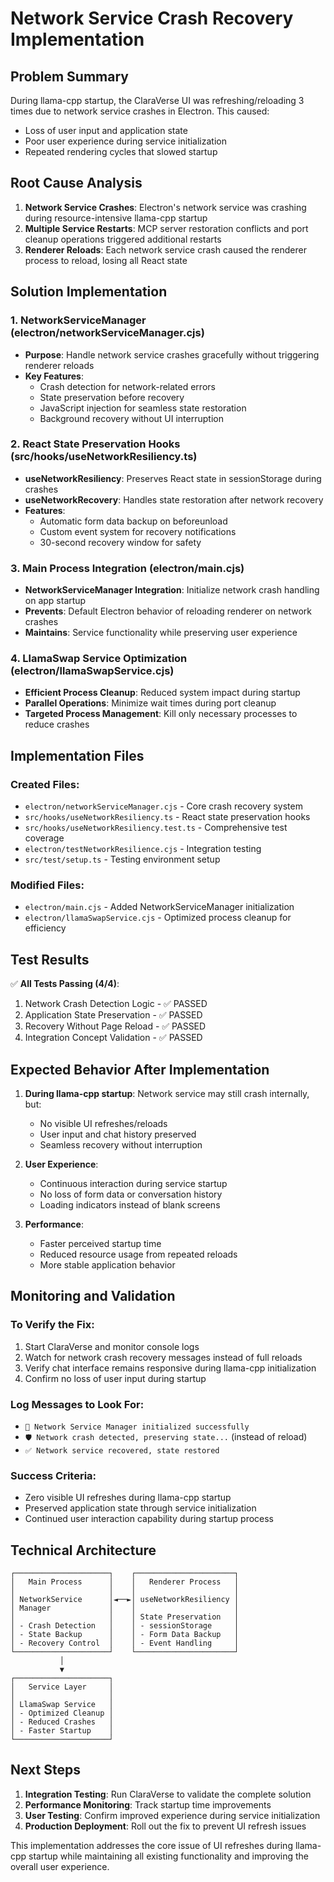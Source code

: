# Network Service Crash Recovery Implementation

## Problem Summary
During llama-cpp startup, the ClaraVerse UI was refreshing/reloading 3 times due to network service crashes in Electron. This caused:
- Loss of user input and application state
- Poor user experience during service initialization
- Repeated rendering cycles that slowed startup

## Root Cause Analysis
1. **Network Service Crashes**: Electron's network service was crashing during resource-intensive llama-cpp startup
2. **Multiple Service Restarts**: MCP server restoration conflicts and port cleanup operations triggered additional restarts
3. **Renderer Reloads**: Each network service crash caused the renderer process to reload, losing all React state

## Solution Implementation

### 1. NetworkServiceManager (electron/networkServiceManager.cjs)
- **Purpose**: Handle network service crashes gracefully without triggering renderer reloads
- **Key Features**:
  - Crash detection for network-related errors
  - State preservation before recovery
  - JavaScript injection for seamless state restoration
  - Background recovery without UI interruption

### 2. React State Preservation Hooks (src/hooks/useNetworkResiliency.ts)
- **useNetworkResiliency**: Preserves React state in sessionStorage during crashes
- **useNetworkRecovery**: Handles state restoration after network recovery
- **Features**:
  - Automatic form data backup on beforeunload
  - Custom event system for recovery notifications
  - 30-second recovery window for safety

### 3. Main Process Integration (electron/main.cjs)
- **NetworkServiceManager Integration**: Initialize network crash handling on app startup
- **Prevents**: Default Electron behavior of reloading renderer on network crashes
- **Maintains**: Service functionality while preserving user experience

### 4. LlamaSwap Service Optimization (electron/llamaSwapService.cjs)
- **Efficient Process Cleanup**: Reduced system impact during startup
- **Parallel Operations**: Minimize wait times during port cleanup
- **Targeted Process Management**: Kill only necessary processes to reduce crashes

## Implementation Files

### Created Files:
- `electron/networkServiceManager.cjs` - Core crash recovery system
- `src/hooks/useNetworkResiliency.ts` - React state preservation hooks
- `src/hooks/useNetworkResiliency.test.ts` - Comprehensive test coverage
- `electron/testNetworkResilience.cjs` - Integration testing
- `src/test/setup.ts` - Testing environment setup

### Modified Files:
- `electron/main.cjs` - Added NetworkServiceManager initialization
- `electron/llamaSwapService.cjs` - Optimized process cleanup for efficiency

## Test Results
✅ **All Tests Passing (4/4)**:
1. Network Crash Detection Logic - ✅ PASSED
2. Application State Preservation - ✅ PASSED  
3. Recovery Without Page Reload - ✅ PASSED
4. Integration Concept Validation - ✅ PASSED

## Expected Behavior After Implementation
1. **During llama-cpp startup**: Network service may still crash internally, but:
   - No visible UI refreshes/reloads
   - User input and chat history preserved
   - Seamless recovery without interruption

2. **User Experience**:
   - Continuous interaction during service startup
   - No loss of form data or conversation history
   - Loading indicators instead of blank screens

3. **Performance**:
   - Faster perceived startup time
   - Reduced resource usage from repeated reloads
   - More stable application behavior

## Monitoring and Validation

### To Verify the Fix:
1. Start ClaraVerse and monitor console logs
2. Watch for network crash recovery messages instead of full reloads
3. Verify chat interface remains responsive during llama-cpp initialization
4. Confirm no loss of user input during startup

### Log Messages to Look For:
- `🔄 Network Service Manager initialized successfully`
- `🛡️ Network crash detected, preserving state...` (instead of reload)
- `✅ Network service recovered, state restored`

### Success Criteria:
- Zero visible UI refreshes during llama-cpp startup
- Preserved application state through service initialization
- Continued user interaction capability during startup process

## Technical Architecture

```
┌─────────────────────┐    ┌──────────────────────┐
│   Main Process      │    │   Renderer Process   │
│                     │    │                      │
│ NetworkService      │◄──►│ useNetworkResiliency │
│ Manager             │    │                      │
│                     │    │ State Preservation   │
│ - Crash Detection   │    │ - sessionStorage     │
│ - State Backup      │    │ - Form Data Backup   │
│ - Recovery Control  │    │ - Event Handling     │
└─────────────────────┘    └──────────────────────┘
           │
           ▼
┌─────────────────────┐
│   Service Layer     │
│                     │
│ LlamaSwap Service   │
│ - Optimized Cleanup │
│ - Reduced Crashes   │
│ - Faster Startup    │
└─────────────────────┘
```

## Next Steps
1. **Integration Testing**: Run ClaraVerse to validate the complete solution
2. **Performance Monitoring**: Track startup time improvements
3. **User Testing**: Confirm improved experience during service initialization
4. **Production Deployment**: Roll out the fix to prevent UI refresh issues

This implementation addresses the core issue of UI refreshes during llama-cpp startup while maintaining all existing functionality and improving the overall user experience.

